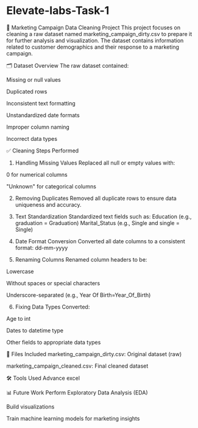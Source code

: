 # Elevate-labs-Task-1
🧹 Marketing Campaign Data Cleaning Project
This project focuses on cleaning a raw dataset named marketing_campaign_dirty.csv to prepare it for further analysis and visualization. The dataset contains information related to customer demographics and their response to a marketing campaign.

🗂️ Dataset Overview
The raw dataset contained:

Missing or null values

Duplicated rows

Inconsistent text formatting 

Unstandardized date formats

Improper column naming

Incorrect data types

✅ Cleaning Steps Performed
1. Handling Missing Values
Replaced all null or empty values with:

0 for numerical columns

"Unknown" for categorical columns

2. Removing Duplicates
Removed all duplicate rows to ensure data uniqueness and accuracy.

3. Text Standardization
Standardized text fields such as:
Education (e.g., graduation = Graduation)
Marital_Status  (e.g., Single and single = Single)

5. Date Format Conversion
Converted all date columns to a consistent format: dd-mm-yyyy

6. Renaming Columns
Renamed column headers to be:

Lowercase

Without spaces or special characters

Underscore-separated (e.g., Year Of Birth=Year_Of_Birth)

6. Fixing Data Types
Converted:

Age to int

Dates to datetime type

Other fields to appropriate data types

📁 Files Included
marketing_campaign_dirty.csv: Original dataset (raw)

marketing_campaign_cleaned.csv: Final cleaned dataset

🛠️ Tools Used
Advance excel

📊 Future Work
Perform Exploratory Data Analysis (EDA)

Build visualizations

Train machine learning models for marketing insights

